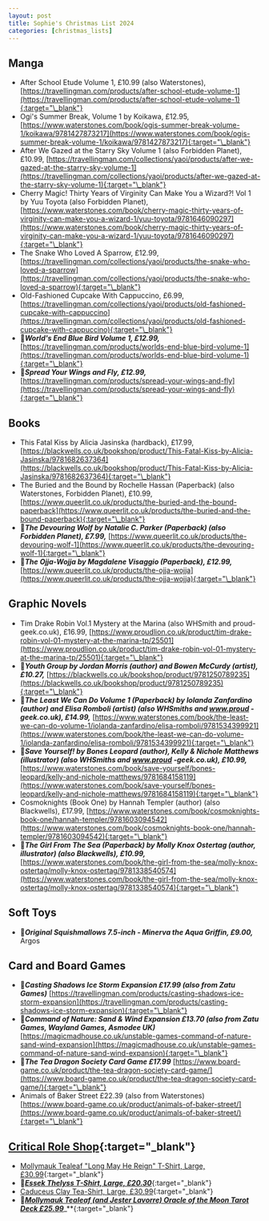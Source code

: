 ```yaml
---
layout: post
title: Sophie's Christmas List 2024
categories: [christmas_lists]
---
```


## Manga

- After School Etude Volume 1, £10.99 (also Waterstones), [https://travellingman.com/products/after-school-etude-volume-1](https://travellingman.com/products/after-school-etude-volume-1){:target="\_blank"}
- Ogi's Summer Break, Volume 1 by Koikawa, £12.95, [https://www.waterstones.com/book/ogis-summer-break-volume-1/koikawa/9781427873217](https://www.waterstones.com/book/ogis-summer-break-volume-1/koikawa/9781427873217){:target="\_blank"}
- After We Gazed at the Starry Sky Volume 1 (also Forbidden Planet), £10.99, [https://travellingman.com/collections/yaoi/products/after-we-gazed-at-the-starry-sky-volume-1](https://travellingman.com/collections/yaoi/products/after-we-gazed-at-the-starry-sky-volume-1){:target="\_blank"}
- Cherry Magic! Thirty Years of Virginity Can Make You a Wizard?! Vol 1 by Yuu Toyota (also Forbidden Planet), [https://www.waterstones.com/book/cherry-magic-thirty-years-of-virginity-can-make-you-a-wizard-1/yuu-toyota/9781646090297](https://www.waterstones.com/book/cherry-magic-thirty-years-of-virginity-can-make-you-a-wizard-1/yuu-toyota/9781646090297){:target="\_blank"}
- The Snake Who Loved A Sparrow, £12.99, [https://travellingman.com/collections/yaoi/products/the-snake-who-loved-a-sparrow](https://travellingman.com/collections/yaoi/products/the-snake-who-loved-a-sparrow){:target="\_blank"}
- Old-Fashioned Cupcake With Cappuccino, £6.99, [https://travellingman.com/collections/yaoi/products/old-fashioned-cupcake-with-cappuccino](https://travellingman.com/collections/yaoi/products/old-fashioned-cupcake-with-cappuccino){:target="\_blank"}
- 🌟**_World's End Blue Bird Volume 1, £12.99,_** [https://travellingman.com/products/worlds-end-blue-bird-volume-1](https://travellingman.com/products/worlds-end-blue-bird-volume-1){:target="\_blank"}
- 🌟**_Spread Your Wings and Fly, £12.99,_** [https://travellingman.com/products/spread-your-wings-and-fly](https://travellingman.com/products/spread-your-wings-and-fly){:target="\_blank"}

## Books

- This Fatal Kiss by Alicia Jasinska (hardback), £17.99, [https://blackwells.co.uk/bookshop/product/This-Fatal-Kiss-by-Alicia-Jasinska/9781682637364](https://blackwells.co.uk/bookshop/product/This-Fatal-Kiss-by-Alicia-Jasinska/9781682637364){:target="\_blank"}
- The Buried and the Bound by Rochelle Hassan (Paperback) (also Waterstones, Forbidden Planet), £10.99, [https://www.queerlit.co.uk/products/the-buried-and-the-bound-paperback](https://www.queerlit.co.uk/products/the-buried-and-the-bound-paperback){:target="\_blank"}
- 🌟**_The Devouring Wolf by Natalie C. Parker (Paperback) (also Forbidden Planet), £7.99,_** [https://www.queerlit.co.uk/products/the-devouring-wolf-1](https://www.queerlit.co.uk/products/the-devouring-wolf-1){:target="\_blank"}
- 🌟**_The Ojja-Wojja by Magdalene Visaggio (Paperback), £12.99,_** [https://www.queerlit.co.uk/products/the-ojja-wojja](https://www.queerlit.co.uk/products/the-ojja-wojja){:target="\_blank"}

## Graphic Novels

- Tim Drake Robin Vol.1 Mystery at the Marina (also WHSmith and proud-geek.co.uk), £16.99, [https://www.proudlion.co.uk/product/tim-drake-robin-vol-01-mystery-at-the-marina-tp/25501](https://www.proudlion.co.uk/product/tim-drake-robin-vol-01-mystery-at-the-marina-tp/25501){:target="\_blank"}
- 🌟**_Youth Group by Jordan Morris (author) and Bowen McCurdy (artist), £10.27,_** [https://blackwells.co.uk/bookshop/product/9781250789235](https://blackwells.co.uk/bookshop/product/9781250789235){:target="\_blank"}
- 🌟**_The Least We Can Do Volume 1 (Paperback) by Iolanda Zanfardino (author) and Elisa Romboli (artist) (also WHSmiths and www.proud -geek.co.uk), £14.99,_** [https://www.waterstones.com/book/the-least-we-can-do-volume-1/iolanda-zanfardino/elisa-romboli/9781534399921](https://www.waterstones.com/book/the-least-we-can-do-volume-1/iolanda-zanfardino/elisa-romboli/9781534399921){:target="\_blank"}
- 🌟**_Save Yourself! by Bones Leopard (author), Kelly & Nichole Matthews (illustrator) (also WHSmiths and www.proud -geek.co.uk), £10.99,_** [https://www.waterstones.com/book/save-yourself/bones-leopard/kelly-and-nichole-matthews/9781684158119](https://www.waterstones.com/book/save-yourself/bones-leopard/kelly-and-nichole-matthews/9781684158119){:target="\_blank"}
- Cosmoknights (Book One) by Hannah Templer (author) (also Blackwells), £17.99, [https://www.waterstones.com/book/cosmoknights-book-one/hannah-templer/9781603094542](https://www.waterstones.com/book/cosmoknights-book-one/hannah-templer/9781603094542){:target="\_blank"}
- 🌟**_The Girl From The Sea (Paperback) by Molly Knox Ostertag (author, illustrator) (also Blackwells), £10.99,_** [https://www.waterstones.com/book/the-girl-from-the-sea/molly-knox-ostertag/molly-knox-ostertag/9781338540574](https://www.waterstones.com/book/the-girl-from-the-sea/molly-knox-ostertag/molly-knox-ostertag/9781338540574){:target="\_blank"}

## Soft Toys

- 🌟**_Original Squishmallows 7.5-inch - Minerva the Aqua Griffin, £9.00,_** Argos

## Card and Board Games

- 🌟**_Casting Shadows Ice Storm Expansion £17.99 (also from Zatu Games)_** [https://travellingman.com/products/casting-shadows-ice-storm-expansion](https://travellingman.com/products/casting-shadows-ice-storm-expansion){:target="\_blank"}
- 🌟**_Command of Nature: Sand & Wind Expansion £13.70 (also from Zatu Games, Wayland Games, Asmodee UK)_** [https://magicmadhouse.co.uk/unstable-games-command-of-nature-sand-wind-expansion](https://magicmadhouse.co.uk/unstable-games-command-of-nature-sand-wind-expansion){:target="\_blank"}
- 🌟**_The Tea Dragon Society Card Game £17.99_** [https://www.board-game.co.uk/product/the-tea-dragon-society-card-game/](https://www.board-game.co.uk/product/the-tea-dragon-society-card-game/){:target="\_blank"}
- Animals of Baker Street £22.39 (also from Waterstones) [https://www.board-game.co.uk/product/animals-of-baker-street/](https://www.board-game.co.uk/product/animals-of-baker-street/){:target="\_blank"}

## [Critical Role Shop](https://shop.critrole.co.uk/){:target="\_blank"}

- [Mollymauk Tealeaf "Long May He Reign" T-Shirt, Large, £30.99](https://shop.critrole.co.uk/products/mollymauk-tealeaf-long-may-he-reign-t-shirt){:target="\_blank"}
- 🌟[**_Essek Thelyss T-Shirt, Large, £20.30_**](https://shop.critrole.co.uk/products/essek-thelyss-t-shirt){:target="\_blank"}
- [Caduceus Clay Tea-Shirt, Large, £30.99](https://shop.critrole.co.uk/products/caduceus-clay-tea-shirt){:target="\_blank"}
- 🌟[**_Mollymauk Tealeaf (and Jester Lavorre) Oracle of the Moon Tarot Deck £25.99_**](https://shop.critrole.co.uk/products/mollymauk-tealeaf-and-jester-lavorre-oracle-of-the-moon-tarot-deck)\_\*\*{:target="\_blank"}
